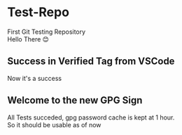 # Test-Repo
First Git Testing Repository\
Hello There 😊
## Success in Verified Tag from VSCode
Now it's a success
## Welcome to the new GPG Sign
All Tests succeded, gpg password cache is kept at 1 hour.\
So it should be usable as of now
